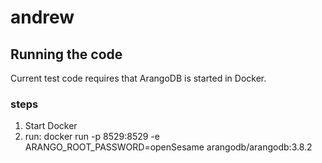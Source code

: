 # andrew
 
## Running the code
Current test code requires that ArangoDB is started in Docker. 
### steps
1. Start Docker
2. run: docker run -p 8529:8529 -e ARANGO_ROOT_PASSWORD=openSesame arangodb/arangodb:3.8.2